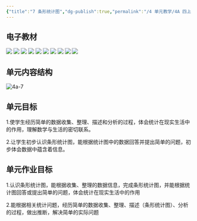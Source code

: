 ```yaml
---
{"title":"7 条形统计图","dg-publish":true,"permalink":"/4 单元教学/4A 四上/7 条形统计图/","dgPassFrontmatter":true,"noteIcon":""}
---
```



## 电子教材

<p class="grid-4">
	<img loading="lazy" decoding="async" src="https://book.pep.com.cn/1221001401141/files/mobile/100.jpg">
	<img loading="lazy" decoding="async" src="https://book.pep.com.cn/1221001401141/files/mobile/101.jpg">
	<img loading="lazy" decoding="async" src="https://book.pep.com.cn/1221001401141/files/mobile/102.jpg">
	<img loading="lazy" decoding="async" src="https://book.pep.com.cn/1221001401141/files/mobile/103.jpg">
	<img loading="lazy" decoding="async" src="https://book.pep.com.cn/1221001401141/files/mobile/104.jpg">
	<img loading="lazy" decoding="async" src="https://book.pep.com.cn/1221001401141/files/mobile/105.jpg">
	<img loading="lazy" decoding="async" src="https://book.pep.com.cn/1221001401141/files/mobile/106.jpg">
	<img loading="lazy" decoding="async" src="https://book.pep.com.cn/1221001401141/files/mobile/107.jpg">
	<img loading="lazy" decoding="async" src="https://book.pep.com.cn/1221001401141/files/mobile/108.jpg">
	<img loading="lazy" decoding="async" src="https://book.pep.com.cn/1221001401141/files/mobile/109.jpg">
</p>

## 单元内容结构

![4a-7](https://r2.edui123.com/2023/05/4a-7.png)

## 单元目标

1.使学生经历简单的数据收集、整理、描述和分析的过程，体会统计在现实生活中的作用，理解数学与生活的密切联系。

2.让学生初步认识条形统计图，能根据统计图中的数据回答并提出简单的问题，初步体会数据中蕴含着信息。


## 单元作业目标

1.认识条形统计图，能根据收集、整理的数据信息，完成条形统计图，并能根据统计图回答或提出简单的问题，体会统计在现实生活中的作用

2.能根据相关统计问题，经历简单的数据收集、整理、描述（条形统计图）、分析的过程，做出推断，解决简单的实际问题
